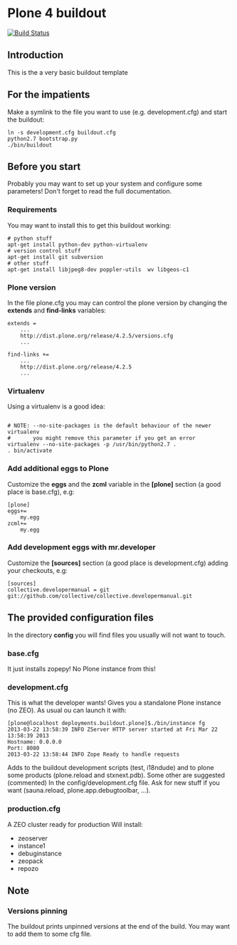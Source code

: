 Plone 4 buildout
================

[![Build Status](https://travis-ci.org/RedTurtle/deployments.buildout.plone.png?branch=master)](https://travis-ci.org/RedTurtle/deployments.buildout.plone)

Introduction
------------
This is the a very basic buildout template

For the impatients
------------------
Make a symlink to the file you want to use (e.g. development.cfg) and start the buildout:
```
ln -s development.cfg buildout.cfg
python2.7 bootstrap.py
./bin/buildout
```

Before you start
----------------
Probably you may want to set up your system and configure some parameters!
Don't forget to read the full documentation.

### Requirements ###
You may want to install this to get this buildout working:
```
# python stuff
apt-get install python-dev python-virtualenv
# version control stuff
apt-get install git subversion
# other stuff
apt-get install libjpeg8-dev poppler-utils  wv libgeos-c1
```

### Plone version ###
In the file plone.cfg you may can control the plone version by changing the
__extends__ and __find-links__ variables:
```
extends = 
    ...
    http://dist.plone.org/release/4.2.5/versions.cfg
    ...

find-links +=
    ...
    http://dist.plone.org/release/4.2.5
    ...
```

### Virtualenv ###
Using a virtualenv is a good idea:
```

# NOTE: --no-site-packages is the default behaviour of the newer virtualenv
#       you might remove this parameter if you get an error
virtualenv --no-site-packages -p /usr/bin/python2.7 .
. bin/activate
```

### Add additional eggs to Plone ###
Customize the __eggs__ and the __zcml__ variable in the **[plone]** section (a
good place is base.cfg), e.g:
```
[plone]
eggs+=
    my.egg
zcml+=
    my.egg
```

### Add development eggs with mr.developer ###
Customize the **[sources]** section (a good place is development.cfg) adding
your checkouts, e.g:
```
[sources]
collective.developermanual = git git://github.com/collective/collective.developermanual.git
```

The provided configuration files
--------------------------------
In the directory __config__ you will find files you usually will not want to
touch.

### base.cfg ###
It just installs zopepy! No Plone instance from this!

### development.cfg ###
This is what the developer wants!
Gives you a standalone Plone instance (no ZEO).
As usual ou can launch it with:
```
[plone@localhost deployments.buildout.plone]$./bin/instance fg
2013-03-22 13:58:39 INFO ZServer HTTP server started at Fri Mar 22 13:58:39 2013
Hostname: 0.0.0.0
Port: 8080
2013-03-22 13:58:44 INFO Zope Ready to handle requests
```
Adds to the buildout development scripts (test, i18ndude) and to plone some
products (plone.reload and stxnext.pdb).
Some other are suggested (commented) In the config/development.cfg file.
Ask for new stuff if you want (sauna.reload, plone.app.debugtoolbar, ...).

### production.cfg ###
A ZEO cluster ready for production
Will install:
- zeoserver
- instance1
- debuginstance
- zeopack
- repozo

Note
----
### Versions pinning ###
The buildout prints unpinned versions at the end of the build.
You may want to add them to some cfg file.
